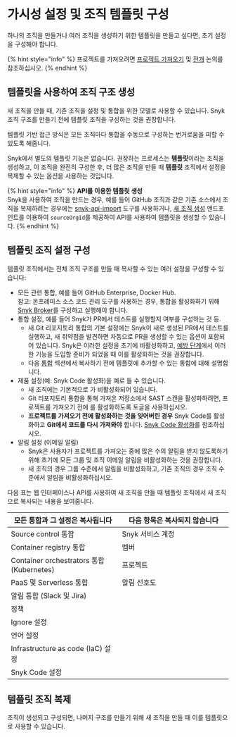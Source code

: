 # 가시성 설정 및 조직 템플릿 구성

하나의 조직을 만들거나 여러 조직을 생성하기 위한 템플릿을 만들고 싶다면, 초기 설정을 구성해야 합니다.

{% hint style="info" %}
프로젝트를 가져오려면 [프로젝트 가져오기](../../phase-3-gain-visibility/import-projects.md) 및 [전개](../../phase-5-initial-rollout-to-team/) 논의를 참조하십시오.
{% endhint %}

## 템플릿을 사용하여 조직 구조 생성

새 조직을 만들 때, 기존 조직을 설정 및 통합을 위한 모델로 사용할 수 있습니다. Snyk 조직 구조를 만들기 전에 템플릿 조직을 구성하는 것을 권장합니다.

템플릿 기반 접근 방식은 모든 조직마다 통합을 수동으로 구성하는 번거로움을 피할 수 있도록 해줍니다.

Snyk에서 별도의 템플릿 기능은 없습니다. 권장하는 프로세스는 **템플릿**이라는 조직을 생성하고, 이 조직을 완전히 구성한 후, 더 많은 조직을 만들 때 **템플릿** 조직에서 설정을 복제할 수 있는 옵션을 사용하는 것입니다.

{% hint style="info" %}
**API를 이용한 템플릿 생성**\
Snyk을 사용하여 조직을 만드는 경우, 예를 들어 GitHub 조직과 같은 기존 소스에서 조직을 복제하려는 경우에는 [snyk-api-import](../../../../scan-with-snyk/snyk-tools/tool-snyk-api-import/) 도구를 사용하거나, [새 조직 생성](../../../../snyk-api/reference/organizations-v1.md#org) 엔드포인트를 이용하여 `sourceOrgId`를 제공하여 API를 사용하여 템플릿을 생성할 수 있습니다.
{% endhint %}

## 템플릿 조직 설정 구성

템플릿 조직에서는 전체 조직 구조를 만들 때 복사할 수 있는 여러 설정을 구성할 수 있습니다:

* 모든 관련 통합, 예를 들어 GitHub Enterprise, Docker Hub.\
  참고: 온프레미스 소스 코드 관리 도구를 사용하는 경우, 통합을 활성화하기 위해 [Snyk Broker](../../../../enterprise-setup/snyk-broker/)를 구성하고 실행해야 합니다.
* 통합 설정, 예를 들어 Snyk가 PR에서 테스트를 실행할지 여부를 구성하는 것 등.
  * 새 Git 리포지토리 통합의 기본 설정에는 Snyk이 새로 생성된 PR에서 테스트를 실행하고, 새 취약점을 발견하면 자동으로 PR을 생성할 수 있는 옵션이 포함되어 있습니다. Snyk은 이러한 설정을 초기에 비활성화하고, [예방 단계](../../phase-6-rolling-out-the-prevention-stage/)에서 이러한 기능을 도입할 준비가 되었을 때 이를 활성화하는 것을 권장합니다.
  * 다음 [통합](configure-integrations.md) 섹션에서 복사하기 전에 템플릿에 추가할 수 있는 통합에 대해 설명합니다.
* 제품 설정(예: Snyk Code 활성화)을 예로 들 수 있습니다.
  * 새 조직에는 기본적으로 가 비활성화되어 있습니다.
  * Git 리포지토리 통합을 통해 가져온 저장소에서 SAST 스캔을 활성화하려면, 프로젝트를 가져오기 전에 를 활성화하도록 토글을 사용하십시오.
  * **프로젝트를 가져오기 전에 활성화하는 것을 잊어버린 경우** Snyk Code를 활성화하고 **Git에서 코드를 다시 가져와야** 합니다. [Snyk Code 활성화](enable-snyk-code.md)를 참조하십시오.
* 알림 설정 (이메일 알림)
  * Snyk은 사용자가 프로젝트를 가져오는 중에 많은 수의 알림을 받지 않도록하기 위해 초기에 모든 그룹 및 조직 이메일 알림을 비활성화하는 것을 권장합니다.
  * 새 조직의 경우 그룹 수준에서 알림을 비활성화하고, 기존 조직의 경우 조직 수준에서 알림을 비활성화하십시오.

다음 표는 웹 인터페이스나 API를 사용하여 새 조직을 만들 때 템플릿 조직에서 새 조직으로 복사되는 내용을 보여줍니다.

<table><thead><tr><th width="394">모든 통합과 그 설정은 복사됩니다</th><th width="466">다음 항목은 복사되지 않습니다</th></tr></thead><tbody><tr><td>Source control 통합</td><td>Snyk 서비스 계정</td></tr><tr><td>Container registry 통합</td><td>멤버</td></tr><tr><td>Container orchestrators 통합 (Kubernetes)</td><td>프로젝트</td></tr><tr><td>PaaS 및 Serverless 통합</td><td>알림 선호도</td></tr><tr><td>알림 통합 (Slack 및 Jira)</td><td></td></tr><tr><td>정책</td><td></td></tr><tr><td>Ignore 설정</td><td></td></tr><tr><td>언어 설정</td><td></td></tr><tr><td>Infrastructure as code (IaC) 설정</td><td></td></tr><tr><td>Snyk Code 설정</td><td></td></tr></tbody></table>

## 템플릿 조직 복제

조직이 생성되고 구성되면, 나머지 구조를 만들기 위해 새 조직을 만들 때 이를 템플릿으로 사용할 수 있습니다.
